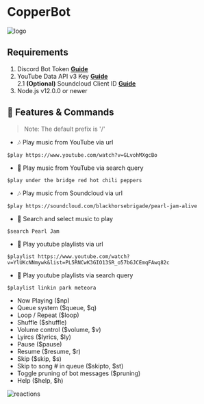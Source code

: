 # CopperBot

![logo](https://chemindigest.com/wp-content/uploads/2019/09/Copper-black.png)

## Requirements

1. Discord Bot Token **[Guide](https://discordjs.guide/preparations/setting-up-a-bot-application.html#creating-your-bot)**
2. YouTube Data API v3 Key **[Guide](https://developers.google.com/youtube/v3/getting-started)**  
2.1 **(Optional)** Soundcloud Client ID **[Guide](https://github.com/zackradisic/node-soundcloud-downloader#client-id)**
3. Node.js v12.0.0 or newer

## 📝 Features & Commands

> Note: The default prefix is '/'

* 🎶 Play music from YouTube via url

`$play https://www.youtube.com/watch?v=GLvohMXgcBo`

* 🔎 Play music from YouTube via search query

`$play under the bridge red hot chili peppers`

* 🎶 Play music from Soundcloud via url

`$play https://soundcloud.com/blackhorsebrigade/pearl-jam-alive`

* 🔎 Search and select music to play

`$search Pearl Jam`

* 📃 Play youtube playlists via url

`$playlist https://www.youtube.com/watch?v=YlUKcNNmywk&list=PL5RNCwK3GIO13SR_o57bGJCEmqFAwq82c`

* 🔎 Play youtube playlists via search query

`$playlist linkin park meteora`
* Now Playing ($np)
* Queue system ($queue, $q)
* Loop / Repeat ($loop)
* Shuffle ($shuffle)
* Volume control ($volume, $v)
* Lyircs ($lyrics, $ly)
* Pause ($pause)
* Resume ($resume, $r)
* Skip ($skip, $s)
* Skip to song # in queue ($skipto, $st)
* Toggle pruning of bot messages ($pruning)
* Help ($help, $h)

![reactions](https://i.imgur.com/j7CevsH.png)
